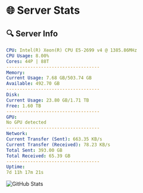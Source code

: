 # 🌐 Server Stats
## 🔍 Server Info
```yaml
CPU: Intel(R) Xeon(R) CPU E5-2699 v4 @ 1385.86MHz
CPU Usage: 8.00%
Cores: 44P | 88T
-----------------------------------
Memory:
Current Usage: 7.68 GB/503.74 GB
Available: 492.70 GB
-----------------------------------
Disk:
Current Usage: 23.80 GB/1.71 TB
Free: 1.60 TB
-----------------------------------
GPU:
No GPU detected
-----------------------------------
Network:
Current Transfer (Sent): 663.35 KB/s
Current Transfer (Received): 78.23 KB/s
Total Sent: 393.00 GB
Total Received: 65.39 GB
-----------------------------------
Uptime:
7d 11h 17m 21s
```
![GitHub Stats](https://img.shields.io/badge/Updated-2025-04-27_04:26:09-blue)